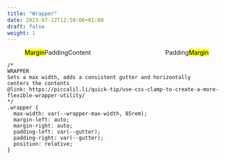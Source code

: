 ```yaml
---
title: "Wrapper"
date: 2023-07-12T12:59:06+01:00
draft: false
weight: 1
---
```


<section class="flow">

<figure>
  <div class="demo | wrapper" style="display: flex;">
    <div class="margin"><mark>Margin</mark></div>
    <div class="padding">Padding</div>
    <div class="container" style="flex: 1;">Content</div>
    <div class="padding">Padding</div>
    <div class="margin"><mark>Margin</mark></div>
  </div>
</figure>

```
/*
WRAPPER
Sets a max width, adds a consistent gutter and horizontally
centers the contents
@link: https://piccalil.li/quick-tip/use-css-clamp-to-create-a-more-flexible-wrapper-utility/
*/
.wrapper {
  max-width: var(--wrapper-max-width, 85rem);
  margin-left: auto;
  margin-right: auto;
  padding-left: var(--gutter);
  padding-right: var(--gutter);
  position: relative;
}
```

</section>